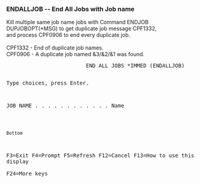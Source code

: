 <h3>ENDALLJOB -- End All Jobs with Job name</h3>
<p>
Kill multiple same job name jobs with Command ENDJOB DUPJOBOPT(*MSG) to get duplicate job message CPF1332,<br />
and process CPF0906 to end every duplicate job.<br /><br />
CPF1332 - End of duplicate job names.<br />
CPF0906 - A duplicate job named &3/&2/&1 was found.<br />
</p>
<pre>
                         END ALL JOBS *IMMED (ENDALLJOB)                       
                                                                               
 Type choices, press Enter.                                                    
                                                                               
 JOB NAME . . . . . . . . . . . .                 Name                         
                                                                               
                                                                               
                                                                               
                                                                               
                                                                               
                                                                               
                                                                               
                                                                               
                                                                               
                                                                               
                                                                               
                                                                               
                                                                               
                                                                               
                                                                               
                                                                         Bottom
 F3=Exit   F4=Prompt   F5=Refresh   F12=Cancel   F13=How to use this display   
 F24=More keys                                                                 
</pre>
